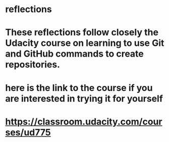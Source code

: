 # reflections
# These reflections follow closely the Udacity course on learning to use Git and GitHub commands to create repositories.
#   here is the link to the course if you are interested in trying it for yourself
#   https://classroom.udacity.com/courses/ud775
